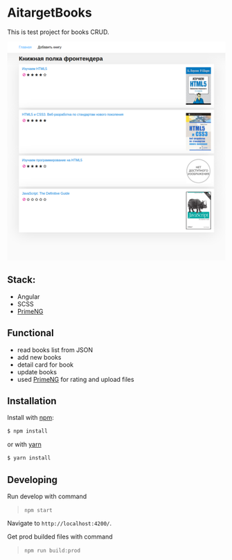 # AitargetBooks

This is test project for books CRUD.

![Project view](src/assets/project-view.png)

## Stack:
- Angular
- SCSS
- [PrimeNG](https://www.primefaces.org/primeng/)

## Functional
- read books list from JSON
- add new books
- detail card for book
- update books
- used [PrimeNG](https://www.primefaces.org/primeng/) for rating and upload files

## Installation

Install with [npm](http://www.npmjs.com/):

```sh
$ npm install
```
or with [yarn](https://yarnpkg.com/)
```sh
$ yarn install
```

## Developing

Run develop with command

>`npm start`

Navigate to `http://localhost:4200/`.

Get prod builded files with command
>`npm run build:prod`